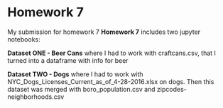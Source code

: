 # Homework 7

My submission for homework 7
**Homework 7** includes two jupyter notebooks:

**Dataset ONE - Beer Cans** where I had to work with craftcans.csv, that I turned into a dataframe with info for beer

**Dataset TWO - Dogs** where I had to work with NYC_Dogs_Licenses_Current_as_of_4-28-2016.xlsx on dogs. Then this dataset was merged with boro_population.csv and zipcodes-neighborhoods.csv


 
